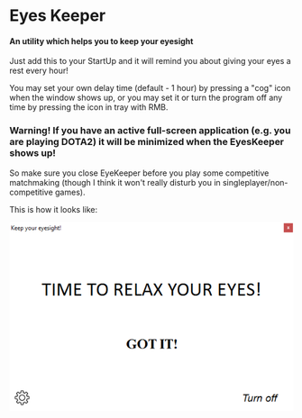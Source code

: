 # Eyes Keeper
#### An utility which helps you to keep your eyesight
Just add this to your StartUp and it will remind you about giving your eyes a rest every hour!

You may set your own delay time (default - 1 hour) by pressing a "cog" icon when the window shows up, or you may set it or turn the program off any time by pressing the icon in tray with RMB.

### Warning! If you have an active full-screen application (e.g. you are playing DOTA2) it will be minimized when the EyesKeeper shows up!
So make sure you close EyeKeeper before you play some competitive matchmaking (though I think it won't really disturb you in singleplayer/non-competitive games).

This is how it looks like:

![Screenshot](/ek.png)
